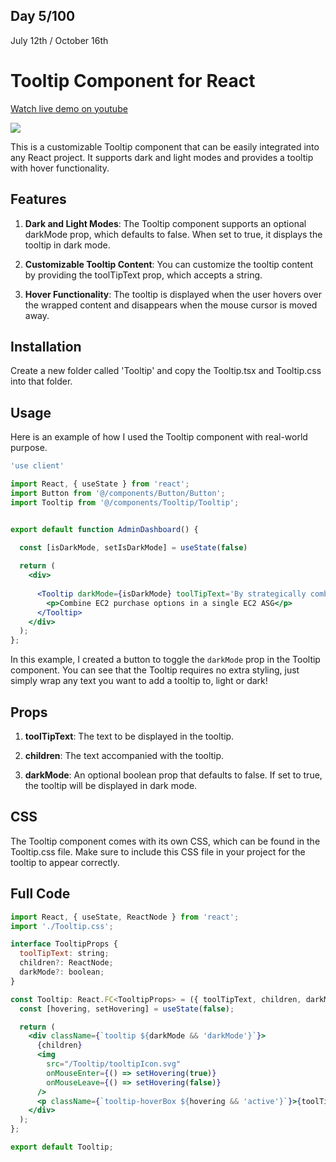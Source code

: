 ## Day 5/100

July 12th / October 16th

# Tooltip Component for React 
<a href="https://www.youtube.com/watch?v=nGdD2W0BxUc">Watch live demo on youtube</a>

<a href="https://www.youtube.com/watch?v=nGdD2W0BxUc"><img src="https://cdn.discordapp.com/attachments/715319623637270638/1128703602085605506/image.png"/></a> 


This is a customizable Tooltip component that can be easily integrated into any React project. It supports dark and light modes and provides a tooltip with hover functionality.

## Features

1. **Dark and Light Modes**: The Tooltip component supports an optional darkMode prop, which defaults to false. When set to true, it displays the tooltip in dark mode.

2. **Customizable Tooltip Content**: You can customize the tooltip content by providing the toolTipText prop, which accepts a string.

3. **Hover Functionality**: The tooltip is displayed when the user hovers over the wrapped content and disappears when the mouse cursor is moved away.


## Installation 

Create a new folder called 'Tooltip' and copy the Tooltip.tsx and Tooltip.css into that folder.

## Usage 

Here is an example of how I used the Tooltip component with real-world purpose. 

```jsx
'use client'

import React, { useState } from 'react'; 
import Button from '@/components/Button/Button';
import Tooltip from '@/components/Tooltip/Tooltip';


export default function AdminDashboard() {
 
  const [isDarkMode, setIsDarkMode] = useState(false)

  return (
    <div> 
      
      <Tooltip darkMode={isDarkMode} toolTipText='By strategically combining different EC2 purchase options within a single EC2 Auto Scaling Group (ASG), you can achieve an optimal balance between cost savings and performance for your infrastructure.'>
        <p>Combine EC2 purchase options in a single EC2 ASG</p>
      </Tooltip>
    </div>
  );
};

```

In this example, I created a button to toggle the ```darkMode``` prop in the Tooltip component. You can see that the Tooltip requires no extra styling, just simply wrap any text you want to add a tooltip to, light or dark!

## Props

1. **toolTipText**: The text to be displayed in the tooltip.

2. **children**: The text accompanied with the tooltip.

3. **darkMode**: An optional boolean prop that defaults to false. If set to true, the tooltip will be displayed in dark mode.


## CSS 

The Tooltip component comes with its own CSS, which can be found in the Tooltip.css file. Make sure to include this CSS file in your project for the tooltip to appear correctly.

## Full Code 

```jsx
import React, { useState, ReactNode } from 'react';
import './Tooltip.css';

interface TooltipProps {
  toolTipText: string;
  children?: ReactNode;
  darkMode?: boolean;
}

const Tooltip: React.FC<TooltipProps> = ({ toolTipText, children, darkMode = false }) => {
  const [hovering, setHovering] = useState(false);

  return (
    <div className={`tooltip ${darkMode && 'darkMode'}`}>
      {children}
      <img
        src="/Tooltip/tooltipIcon.svg"
        onMouseEnter={() => setHovering(true)}
        onMouseLeave={() => setHovering(false)}
      />
      <p className={`tooltip-hoverBox ${hovering && 'active'}`}>{toolTipText}</p>
    </div>
  );
};

export default Tooltip;
```